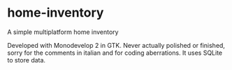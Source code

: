 home-inventory
==============

A simple multiplatform home inventory

Developed with Monodevelop 2 in GTK.
Never actually polished or finished, sorry for the comments in italian and for coding aberrations.
It uses SQLite to store data.

